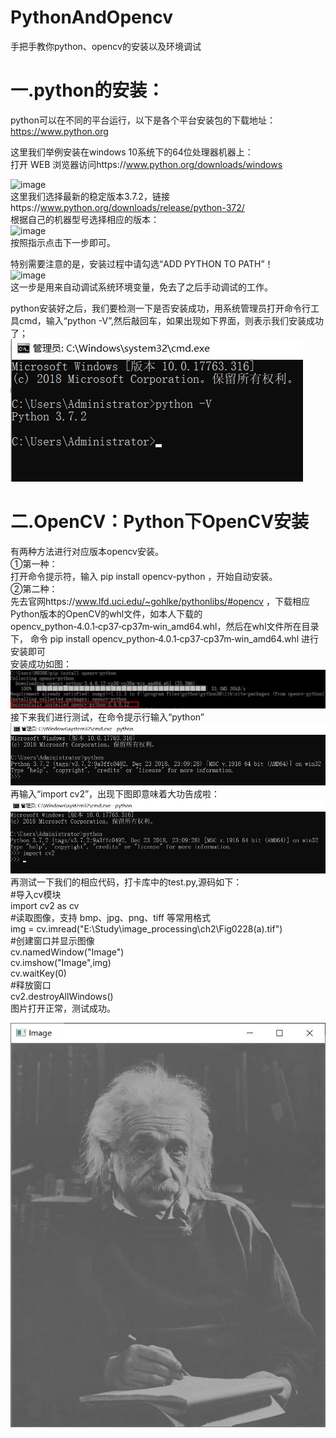 # PythonAndOpencv
手把手教你python、opencv的安装以及环境调试  
# 一.python的安装：  
python可以在不同的平台运行，以下是各个平台安装包的下载地址：  
https://www.python.org  

这里我们举例安装在windows 10系统下的64位处理器机器上：  
打开 WEB 浏览器访问https://www.python.org/downloads/windows  

![image](http://www.runoob.com/wp-content/uploads/2013/11/721E917D-CCA5-4F37-8FD6-486315EC8CF8.png)   
这里我们选择最新的稳定版本3.7.2，链接https://www.python.org/downloads/release/python-372/  
根据自己的机器型号选择相应的版本：  
![image](http://www.runoob.com/wp-content/uploads/2013/11/20180711-160607.png)  
按照指示点击下一步即可。  
  
  
特别需要注意的是，安装过程中请勾选“ADD PYTHON TO PATH”！  
![image](https://ss0.baidu.com/6ONWsjip0QIZ8tyhnq/it/u=961199589,1814899440&fm=173&app=25&f=JPEG?w=640&h=394&s=7992AF1B1D5C5CCC02D9C5DE0200D0B2)  
这一步是用来自动调试系统环境变量，免去了之后手动调试的工作。  

python安装好之后，我们要检测一下是否安装成功，用系统管理员打开命令行工具cmd，输入“python -V”,然后敲回车，如果出现如下界面，则表示我们安装成功了；  
![image](https://github.com/Nocami/PythonAndOpencv/blob/master/gabbage/QQ%E6%88%AA%E5%9B%BE20190304122730.jpg)  
# 二.OpenCV：Python下OpenCV安装  
有两种方法进行对应版本opencv安装。  
①第一种：  
打开命令提示符，输入 pip install opencv-python  ，开始自动安装。  
②第二种：  
先去官网https://www.lfd.uci.edu/~gohlke/pythonlibs/#opencv ，下载相应Python版本的OpenCV的whl文件，如本人下载的opencv_python‑4.0.1‑cp37‑cp37m‑win_amd64.whl，然后在whl文件所在目录下，
命令 pip install opencv_python‑4.0.1‑cp37‑cp37m‑win_amd64.whl 进行安装即可  
安装成功如图：  
![image](https://github.com/Nocami/PythonAndOpencv/blob/master/gabbage/2.jpg)  
接下来我们进行测试，在命令提示行输入“python”  
![image](https://github.com/Nocami/PythonAndOpencv/blob/master/gabbage/3.jpg)  
再输入“import cv2”，出现下图即意味着大功告成啦：  
![image](https://github.com/Nocami/PythonAndOpencv/blob/master/gabbage/4.jpg)  
再测试一下我们的相应代码，打卡库中的test.py,源码如下：  
#导入cv模块  
import cv2 as cv  
#读取图像，支持 bmp、jpg、png、tiff 等常用格式  
img = cv.imread("E:\Study\image_processing\ch2\Fig0228(a).tif")  
#创建窗口并显示图像  
cv.namedWindow("Image")  
cv.imshow("Image",img)  
cv.waitKey(0)  
#释放窗口  
cv2.destroyAllWindows()   
图片打开正常，测试成功。  

![image](https://github.com/Nocami/PythonAndOpencv/blob/master/gabbage/5.jpg)
